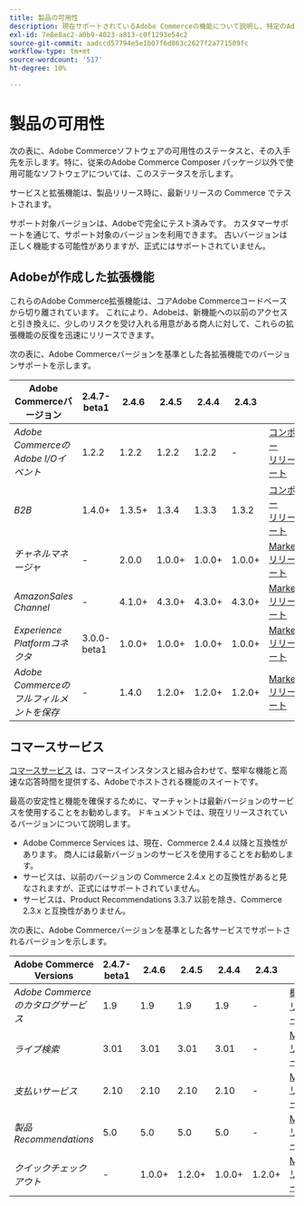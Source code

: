 ```yaml
---
title: 製品の可用性
description: 現在サポートされているAdobe Commerceの機能について説明し、特定のAdobe Commerceリリースとの互換性を確認します。
exl-id: 7e8e8ac2-a0b9-4023-a813-c0f1293e54c2
source-git-commit: aadccd57794e5e1b07f6d863c2627f2a771509fc
workflow-type: tm+mt
source-wordcount: '517'
ht-degree: 10%

---
```


# 製品の可用性

次の表に、Adobe Commerceソフトウェアの可用性のステータスと、その入手先を示します。特に、従来のAdobe Commerce Composer パッケージ以外で使用可能なソフトウェアについては、このステータスを示します。

サービスと拡張機能は、製品リリース時に、最新リリースの Commerce でテストされます。

サポート対象バージョンは、Adobeで完全にテスト済みです。 カスタマーサポートを通じて、サポート対象のバージョンを利用できます。 古いバージョンは正しく機能する可能性がありますが、正式にはサポートされていません。

## Adobeが作成した拡張機能

これらのAdobe Commerce拡張機能は、コアAdobe Commerceコードベースから切り離されています。 これにより、Adobeは、新機能への以前のアクセスと引き換えに、少しのリスクを受け入れる用意がある商人に対して、これらの拡張機能の反復を迅速にリリースできます。

次の表に、Adobe Commerceバージョンを基準とした各拡張機能でのバージョンサポートを示します。

| **Adobe Commerceバージョン** | 2.4.7-beta1 | 2.4.6 | 2.4.5 | 2.4.4 | 2.4.3 |                                                                                                                                                                                                                                          |
|----------------------------------------|-------------|--------|--------|--------|--------|------------------------------------------------------------------------------------------------------------------------------------------------------------------------------------------------------------------------------------------|
| _Adobe CommerceのAdobe I/Oイベント_ | 1.2.2 | 1.2.2 | 1.2.2 | 1.2.2 | - | [コンポーザー](https://developer.adobe.com/commerce/events/get-started/installation/) <br/>[リリースノート](https://developer.adobe.com/commerce/events/get-started/release-notes/) |
| _B2B_ | 1.4.0+ | 1.3.5+ | 1.3.4 | 1.3.3 | 1.3.2 | [コンポーザー](https://experienceleague.adobe.com/docs/commerce-admin/b2b/install.html) <br/> [リリースノート](https://experienceleague.adobe.com/docs/commerce-admin/b2b/release-notes.html) |
| _チャネルマネージャ_ | - | 2.0.0 | 1.0.0+ | 1.0.0+ | 1.0.0+ | [Marketplace](https://commercemarketplace.adobe.com/magento-channel-manager.html)<br/> [リリースノート](https://experienceleague.adobe.com/docs/commerce-channels/channel-manager/release-notes.html) |
| _AmazonSales Channel_ | - | 4.1.0+ | 4.3.0+ | 4.3.0+ | 4.3.0+ | [Marketplace](https://commercemarketplace.adobe.com/magento-module-amazon.html)<br/> [リリースノート](https://experienceleague.adobe.com/docs/commerce-channels/amazon/release-notes.html) |
| _Experience Platformコネクタ_ | 3.0.0-beta1 | 1.0.0+ | 1.0.0+ | 1.0.0+ | 1.0.0+ | [Marketplace](https://commercemarketplace.adobe.com/magento-experience-platform-connector.html)<br/>[リリースノート](https://experienceleague.adobe.com/docs/commerce-merchant-services/experience-platform-connector/release-notes.html) |
| _Adobe Commerceのフルフィルメントを保存_ | - | 1.4.0 | 1.2.0+ | 1.2.0+ | 1.2.0+ | [Marketplace](https://commercemarketplace.adobe.com/store-fulfillment-magento-walmart.html)<br/> [リリースノート](https://experienceleague.adobe.com/docs/commerce-merchant-services/store-fulfillment/release-notes.html) |

## コマースサービス

[コマースサービス](https://experienceleague.adobe.com/docs/commerce-merchant-services/user-guides/home.html) は、コマースインスタンスと組み合わせて、堅牢な機能と高速な応答時間を提供する、Adobeでホストされる機能のスイートです。

最高の安定性と機能を確保するために、マーチャントは最新バージョンのサービスを使用することをお勧めします。 ドキュメントでは、現在リリースされているバージョンについて説明します。

* Adobe Commerce Services は、現在、Commerce 2.4.4 以降と互換性があります。 商人には最新バージョンのサービスを使用することをお勧めします。
* サービスは、以前のバージョンの Commerce 2.4.x との互換性があると見なされますが、正式にはサポートされていません。
* サービスは、Product Recommendations 3.3.7 以前を除き、Commerce 2.3.x と互換性がありません。

次の表に、Adobe Commerceバージョンを基準とした各サービスでサポートされるバージョンを示します。

| **Adobe Commerce Versions** | 2.4.7-beta1 | 2.4.6 | 2.4.5 | 2.4.4 | 2.4.3 |                                                                                                                                                                                                                                                |
|--------------------------------------|-------------|--------|--------|--------|--------|------------------------------------------------------------------------------------------------------------------------------------------------------------------------------------------------------------------------------------------------|
| _Adobe Commerceのカタログサービス_ | 1.9 | 1.9 | 1.9 | 1.9 | - | [概要](https://experienceleague.adobe.com/docs/commerce-merchant-services/catalog-service/guide-overview.html)<br/> [リリースノート](https://experienceleague.adobe.com/docs/commerce-merchant-services/catalog-service/release-notes.html) |
| _ライブ検索_ | 3.01 | 3.01 | 3.01 | 3.01 | - | [Marketplace](https://commercemarketplace.adobe.com/magento-live-search.html)<br/>[リリースノート](https://experienceleague.adobe.com/docs/commerce-merchant-services/live-search/release-notes.html) |
| _支払いサービス_ | 2.10 | 2.10 | 2.10 | 2.10 | - | [Marketplace](https://commercemarketplace.adobe.com/magento-payment-services.html)<br/> [リリースノート](https://commercemarketplace.adobe.com/magento-payment-services.html) |
| _製品Recommendations_ | 5.0 | 5.0 | 5.0 | 5.0 | - | [Marketplace](https://commercemarketplace.adobe.com/magento-product-recommendations.html)<br/> [リリースノート](https://experienceleague.adobe.com/docs/commerce-merchant-services/product-recommendations/release-notes.html) |
| _クイックチェックアウト_ | - | 1.0.0+ | 1.2.0+ | 1.0.0+ | 1.2.0+ | [Marketplace](https://commercemarketplace.adobe.com/magento-quick-checkout.html)<br/> [リリースノート](https://experienceleague.adobe.com/docs/commerce-merchant-services/product-recommendations/release-notes.html) |
